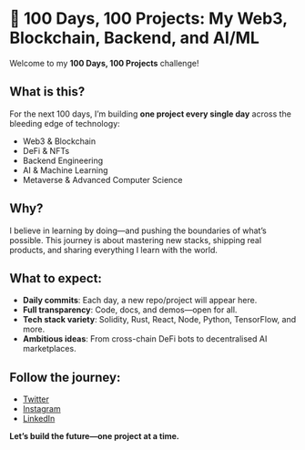 # 🚀 100 Days, 100 Projects: My Web3, Blockchain, Backend, and AI/ML

Welcome to my **100 Days, 100 Projects** challenge!

## What is this?
For the next 100 days, I’m building **one project every single day** across the bleeding edge of technology:  
- Web3 & Blockchain  
- DeFi & NFTs  
- Backend Engineering  
- AI & Machine Learning  
- Metaverse & Advanced Computer Science

## Why?
I believe in learning by doing—and pushing the boundaries of what’s possible. This journey is about mastering new stacks, shipping real products, and sharing everything I learn with the world.

## What to expect:
- **Daily commits**: Each day, a new repo/project will appear here.
- **Full transparency**: Code, docs, and demos—open for all.
- **Tech stack variety**: Solidity, Rust, React, Node, Python, TensorFlow, and more.
- **Ambitious ideas**: From cross-chain DeFi bots to decentralised AI marketplaces.

## Follow the journey:
- [Twitter](https://x.com/rupamp26)
- [Instagram](https://www.instagram.com/rupamp26/)
- [LinkedIn](https://www.linkedin.com/in/rupamp26/)

**Let’s build the future—one project at a time.**

